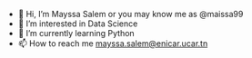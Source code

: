 - 👋 Hi, I’m Mayssa Salem or you may know me as @maissa99
- 👀 I’m interested in Data Science
- 🌱 I’m currently learning Python
- 📫 How to reach me  mayssa.salem@enicar.ucar.tn

<!---
maissa99/maissa99 is a ✨ special ✨ repository because its `README.md` (this file) appears on your GitHub profile.
You can click the Preview link to take a look at your changes.
--->
